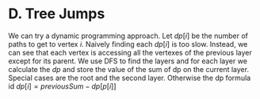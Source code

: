 # D. Tree Jumps
We can try a dynamic programming approach. Let $dp[i]$ be the number of paths to get to vertex $i$. Naively finding each $dp[i]$ is too slow. Instead, we can see that each vertex is accessing all the vertexes of the previous layer except for its parent. We use DFS to find the layers and for each layer we calculate the $dp$ and store the value of the sum of dp on the current layer. Special cases are the root and the second layer. Otherwise the dp formula id $dp[i]=previousSum-dp[p[i]]$
